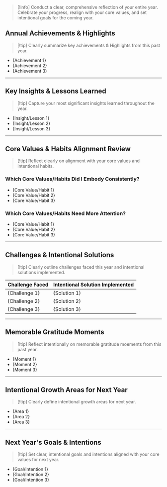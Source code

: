 > [!info] Conduct a clear, comprehensive reflection of your entire year. Celebrate your progress, realign with your core values, and set intentional goals for the coming year.

## Annual Achievements & Highlights

> [!tip] Clearly summarize key achievements & Highlights from this past year.

- {Achievement 1}
- {Achievement 2}
- {Achievement 3}

---

## Key Insights & Lessons Learned

> [!tip] Capture your most significant insights learned throughout the year.

- {Insight/Lesson 1}
- {Insight/Lesson 2}
- {Insight/Lesson 3}

---

## Core Values & Habits Alignment Review

> [!tip] Reflect clearly on alignment with your core values and intentional habits.

### Which Core Values/Habits Did I Embody Consistently?

- {Core Value/Habit 1}
- {Core Value/Habit 2}
- {Core Value/Habit 3}

### Which Core Values/Habits Need More Attention?

- {Core Value/Habit 1}
- {Core Value/Habit 2}
- {Core Value/Habit 3}

---

## Challenges & Intentional Solutions

> [!tip] Clearly outline challenges faced this year and intentional solutions implemented.

| Challenge Faced | Intentional Solution Implemented |
| --------------- | -------------------------------- |
| {Challenge 1}   | {Solution 1}                     |
| {Challenge 2}   | {Solution 2}                     |
| {Challenge 3}   | {Solution 3}                     |

---

## Memorable Gratitude Moments

> [!tip] Reflect intentionally on memorable gratitude moements from this past year.

- {Moment 1}
- {Moment 2}
- {Moment 3}

---

## Intentional Growth Areas for Next Year

> [!tip] Clearly define intentional growth areas for next year.

- {Area 1}
- {Area 2}
- {Area 3}

---

## Next Year's Goals & Intentions

> [!tip] Set clear, intentional goals and intentions aligned with your core values for next year.

- {Goal/Intention 1}
- {Goal/Intention 2}
- {Goal/Intention 3}
